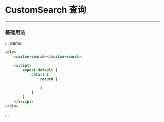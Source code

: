 <style lang="scss" scoped>
  .demo-block {
    div {
      &:last-child {
        margin-bottom: 0;
      }
    }
    .custom-search-container {
        /* display: inline-block;
        margin: 0 10px 20px 0; */
    }
  }
</style>

# CustomSearch 查询

---

### 基础用法

<div class="demo-block">
    <div>
        <custom-search></custom-search>
    </div>
</div>

::: demo

```html
<div>
    <custom-search></custom-search>

    <script>
        export default {
            data() {
                return {
                    
                }
            }
        }
    </script>
</div>

```
:::

<script>
    export default {
        data() {
            return {
                
            };
        }   
    }
</script>

